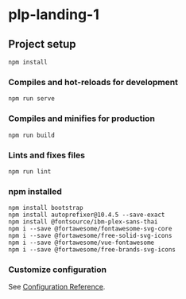 # plp-landing-1

## Project setup

```
npm install
```

### Compiles and hot-reloads for development

```
npm run serve
```

### Compiles and minifies for production

```
npm run build
```

### Lints and fixes files

```
npm run lint
```

### npm installed

```
npm install bootstrap
npm install autoprefixer@10.4.5 --save-exact
npm install @fontsource/ibm-plex-sans-thai
npm i --save @fortawesome/fontawesome-svg-core
npm i --save @fortawesome/free-solid-svg-icons
npm i --save @fortawesome/vue-fontawesome
npm i --save @fortawesome/free-brands-svg-icons
```

### Customize configuration

See [Configuration Reference](https://cli.vuejs.org/config/).
